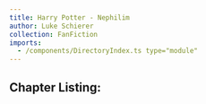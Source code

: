 ```yaml
---
title: Harry Potter - Nephilim
author: Luke Schierer
collection: FanFiction
imports:
  - /components/DirectoryIndex.ts type="module"
---
```


## Chapter Listing:


<directory-index directory="/FanFiction/Harry_Potter_-_Nephilim/"></directory-index>
